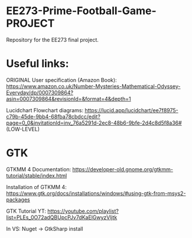 # EE273-Prime-Football-Game-PROJECT
Repository for the EE273 final project.

# Useful links:

ORIGINAL User specification (Amazon Book): https://www.amazon.co.uk/Number-Mysteries-Mathematical-Odyssey-Everyday/dp/0007309864?asin=0007309864&revisionId=&format=4&depth=1

Lucidchart Flowchart diagrams: 
https://lucid.app/lucidchart/ee7f8975-c79b-45de-9bb4-68fba78cbdcc/edit?page=0_0&invitationId=inv_76a5291d-2ec8-48b6-9bfe-2d4c8d5f8a36# (LOW-LEVEL)

# GTK

GTKMM 4 Documentation: 
https://developer-old.gnome.org/gtkmm-tutorial/stable/index.html

Installation of GTKMM 4:
https://www.gtk.org/docs/installations/windows/#using-gtk-from-msys2-packages

GTK Tutorial YT:
https://youtube.com/playlist?list=PLEs_0O72adQBUpcPJv7dKaElGwyzVljtk

In VS: 
Nuget -> GtkSharp install
